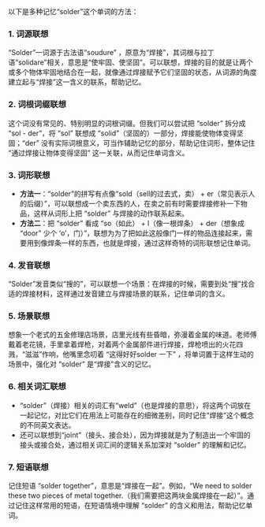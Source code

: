 以下是多种记忆“solder”这个单词的方法：

### 1. 词源联想
“Solder”一词源于古法语“soudure” ，原意为“焊接”，其词根与拉丁语“solidare”相关，意思是“使牢固、使坚固”。可以联想，焊接的目的就是让两个或多个物体牢固地结合在一起，就像通过焊接赋予它们坚固的状态，从词源的角度建立起与“焊接”这一含义的联系，帮助记忆。

### 2. 词根词缀联想
这个词没有常见的、特别明显的词根词缀。但我们可以尝试把 “solder” 拆分成 “sol - der”，将 “sol” 联想成 “solid”（坚固的）一部分，焊接能使物体变得坚固；“der” 没有实际词根意义，可当作辅助记忆的部分，帮助记住词形，整体记住 “通过焊接让物体变得坚固” 这一关联，从而记住单词含义。

### 3. 词形联想
 - **方法一**：“solder”的拼写有点像“sold（sell的过去式，卖） + er（常见表示人的后缀）”，可以联想成一个卖东西的人，在卖之前有时需要焊接修补一下物品，这样从词形上把 “solder” 与焊接的动作联系起来。
 - **方法二**：把 “solder” 看成 “so（如此） + l（像一根焊条） + der（想象成 “door” 少个 ‘o’，门）”，联想为为了把如此这般像门一样的物品连接起来，需要用到像焊条一样的东西，也就是焊接，通过这样奇特的词形联想记住单词。

### 4. 发音联想
“Solder”发音类似“搜的”，可以联想一个场景：在焊接的时候，需要到处“搜”找合适的焊接材料，这样通过发音建立与焊接场景的联系，记住单词的含义。

### 5. 场景联想
想象一个老式的五金修理店场景，店里光线有些昏暗，弥漫着金属的味道。老师傅戴着老花镜，手里拿着焊枪，对着两个金属部件进行焊接，焊枪喷出的火花四溅，“滋滋”作响，他嘴里念叨着 “这得好好solder 一下” ，将单词置于这样生动的场景中，强化对 “solder” 是“焊接”含义的记忆。

### 6. 相关词汇联想
 - “solder”（焊接）相关的词汇有“weld”（也是焊接的意思），将这两个词放在一起记忆，对比它们在用法上可能存在的细微差别，同时记住“焊接”这个概念的不同英文表达。
 - 还可以联想到“joint”（接头、接合处），因为焊接就是为了制造出一个牢固的接头或接合处，通过相关词汇间的逻辑关系加深对 “solder” 的理解和记忆。

### 7. 短语联想
记住短语 “solder together”，意思是“焊接在一起”。例如，“We need to solder these two pieces of metal together.（我们需要把这两块金属焊接在一起）”。通过记住这样常用的短语，在短语情境中理解 “solder” 的含义和用法，帮助记忆单词。 
